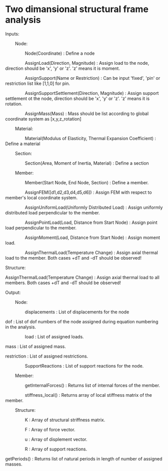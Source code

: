# Two dimansional structural frame analysis

Inputs:

        Node:

                Node(Coordinate) : Define a node

                AssignLoad(Direction, Magnitude) : Assign load to the node, direction should be 'x', 'y' or 'z'. 'z' means it is moment.

                AssignSupport(Name or Restriction) : Can be input 'fixed', 'pin' or restriction list like [1,1,0] for pin.

                AssignSupportSettlement(Direction, Magnitude) : Assign support settlement ot the node, direction should be 'x', 'y' or 'z'. 'z' means it is rotation.

                AssignMass(Mass) : Mass should be list according to global coordinate system as [x,y,z_rotation]

        Material:

                Material(Modulus of Elasticity, Thermal Expansion Coefficient) : Define a material

        Section:

                Section(Area, Moment of Inertia, Material) : Define a section

        Member:

                Member(Start Node, End Node, Section) : Define a member.

                AssignFEM([d1,d2,d3,d4,d5,d6]) : Assign FEM with respect to member's local coordinate system.

                AssignUniformLoad(Uniformly Distributed Load) : Assign uniformly distributed load perpendicular to the member.

                AssignPointLoad(Load, Distance from Start Node) : Assign point load perpendicular to the member.

                AssignMoment(Load, Distance from Start Node) : Assign moment load.

                AssignThermalLoad(Temperature Change) : Assign axial thermal load to the member. Both cases +dT and -dT should be observed!

Structure:

AssignThermalLoad(Temperature Change) : Assign axial thermal load to all members. Both cases +dT and -dT should be observed!

Output:

        Node:

                displacements : List of displacements for the node

dof : List of dof numbers of the node assigned during equation numbering in the analysis.

                load : List of assigned loads.

mass : List of assigned mass.

restriction : List of assigned restrictions.

                SupportReactions : List of support reactions for the node.

        Member:

                getInternalForces() : Returns list of internal forces of the member.

                stiffness_local() : Returns array of local stiffness matrix of the member.

        Structure:

                K : Array of structural striffness matrix.

                F : Array of force vector.

                u : Array of displement vector.

                R : Array of support reactions.

getPeriods() : Returns list of natural periods in length of number of assigned masses.
